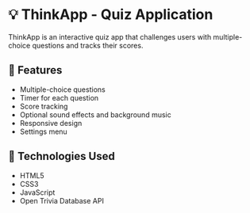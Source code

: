 # 💡 ThinkApp - Quiz Application 

ThinkApp is an interactive quiz app that challenges users with multiple-choice questions and tracks their scores.

## 🚀 Features

- Multiple-choice questions
- Timer for each question
- Score tracking
- Optional sound effects and background music
- Responsive design
- Settings menu

## 🔧 Technologies Used

- HTML5
- CSS3
- JavaScript
- Open Trivia Database API

